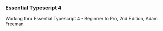 ### Essential Typescript 4
Working thru Essential Typescript 4 - Beginner to Pro, 2nd Edition, Adam Freeman
